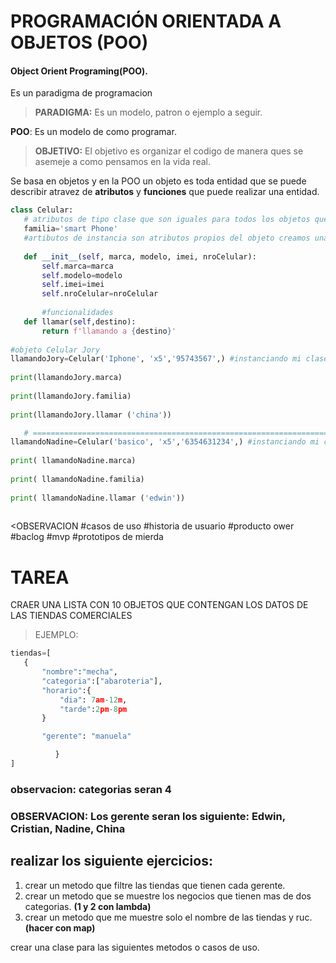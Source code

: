 # PROGRAMACIÓN ORIENTADA A OBJETOS (POO)
#### Object Orient Programing(POO).

Es un paradigma de programacion
> **PARADIGMA:** Es un modelo, patron o ejemplo a seguir.

**POO**: Es un modelo de como programar.

> **OBJETIVO:** El objetivo es organizar el codigo de manera ques se asemeje a como pensamos en la vida real.

Se basa en objetos y en la POO un objeto es toda entidad que se puede describir atravez  de **atributos** y **funciones** que puede realizar una entidad.

 ```python
 class Celular:
    # atributos de tipo clase que son iguales para todos los objetos que se crean
    familia='smart Phone'
    #artibutos de instancia son atributos propios del objeto creamos una funcion inicializadora
    
    def __init__(self, marca, modelo, imei, nroCelular):
        self.marca=marca
        self.modelo=modelo
        self.imei=imei
        self.nroCelular=nroCelular
        
        #funcionalidades
    def llamar(self,destino):
        return f'llamando a {destino}'
        
#objeto Celular Jory
llamandoJory=Celular('Iphone', 'x5','95743567',) #instanciando mi clase - creando mi objeto celular
    
print(llamandoJory.marca)
    
print(llamandoJory.familia)
    
print(llamandoJory.llamar ('china'))

    # ==========================================================================
llamandoNadine=Celular('basico', 'x5','6354631234',) #instanciando mi clase - creando mi objeto celular
    
print( llamandoNadine.marca)
    
print( llamandoNadine.familia)
    
print( llamandoNadine.llamar ('edwin'))
    
 ```


 <OBSERVACION
 #casos de uso
#historia de usuario
#producto ower
#baclog
#mvp
#prototipos de mierda 

# TAREA 
CRAER UNA LISTA CON 10 OBJETOS QUE CONTENGAN LOS DATOS DE LAS TIENDAS COMERCIALES

> EJEMPLO:
 ```python 
 tiendas=[
    {
        "nombre":"mecha",
        "categoria":["abaroteria"],
        "horario":{
            "dia": 7am-12m,
            "tarde":2pm-8pm
        }

        "gerente": "manuela"

           }
]
```
### observacion:  categorias seran 4
### OBSERVACION: Los gerente seran los siguiente: Edwin, Cristian, Nadine, China
## realizar los siguiente ejercicios:
1. crear un metodo que filtre las tiendas que tienen cada gerente.
2. crear un metodo que se muestre los negocios que tienen mas de dos categorias. **(1 y 2 con lambda)**
3. crear un metodo que me muestre solo el nombre de las tiendas y ruc. **(hacer con map)**

crear una clase para las siguientes metodos o casos de uso.
